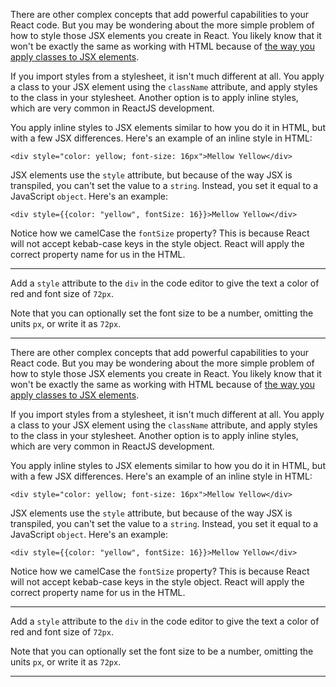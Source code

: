 <div class="challenge-instructions react"><div><section id="description">
<p>There are other complex concepts that add powerful capabilities to your React code. But you may be wondering about the more simple problem of how to style those JSX elements you create in React. You likely know that it won't be exactly the same as working with HTML because of <a href="/learn/front-end-libraries/react/define-an-html-class-in-jsx">the way you apply classes to JSX elements</a>.</p>
<p>If you import styles from a stylesheet, it isn't much different at all. You apply a class to your JSX element using the <code>className</code> attribute, and apply styles to the class in your stylesheet. Another option is to apply inline styles, which are very common in ReactJS development.</p>
<p>You apply inline styles to JSX elements similar to how you do it in HTML, but with a few JSX differences. Here's an example of an inline style in HTML:</p>
<pre class="language-jsx"><code class="language-jsx">&lt;div style="color: yellow; font-size: 16px"&gt;Mellow Yellow&lt;/div&gt;
</code></pre>
<p>JSX elements use the <code>style</code> attribute, but because of the way JSX is transpiled, you can't set the value to a <code>string</code>. Instead, you set it equal to a JavaScript <code>object</code>. Here's an example:</p>
<pre class="language-jsx"><code class="language-jsx">&lt;div style={{color: "yellow", fontSize: 16}}&gt;Mellow Yellow&lt;/div&gt;
</code></pre>
<p>Notice how we camelCase the <code>fontSize</code> property? This is because React will not accept kebab-case keys in the style object. React will apply the correct property name for us in the HTML.</p>
</section></div><hr/><div><section id="instructions">
<p>Add a <code>style</code> attribute to the <code>div</code> in the code editor to give the text a color of red and font size of <code>72px</code>.</p>
<p>Note that you can optionally set the font size to be a number, omitting the units <code>px</code>, or write it as <code>72px</code>.</p>
</section></div><hr/></div><div class="challenge-instructions react"><div><section id="description">
<p>There are other complex concepts that add powerful capabilities to your React code. But you may be wondering about the more simple problem of how to style those JSX elements you create in React. You likely know that it won't be exactly the same as working with HTML because of <a href="/learn/front-end-libraries/react/define-an-html-class-in-jsx">the way you apply classes to JSX elements</a>.</p>
<p>If you import styles from a stylesheet, it isn't much different at all. You apply a class to your JSX element using the <code>className</code> attribute, and apply styles to the class in your stylesheet. Another option is to apply inline styles, which are very common in ReactJS development.</p>
<p>You apply inline styles to JSX elements similar to how you do it in HTML, but with a few JSX differences. Here's an example of an inline style in HTML:</p>
<pre class="language-jsx"><code class="language-jsx">&lt;div style="color: yellow; font-size: 16px"&gt;Mellow Yellow&lt;/div&gt;
</code></pre>
<p>JSX elements use the <code>style</code> attribute, but because of the way JSX is transpiled, you can't set the value to a <code>string</code>. Instead, you set it equal to a JavaScript <code>object</code>. Here's an example:</p>
<pre class="language-jsx"><code class="language-jsx">&lt;div style={{color: "yellow", fontSize: 16}}&gt;Mellow Yellow&lt;/div&gt;
</code></pre>
<p>Notice how we camelCase the <code>fontSize</code> property? This is because React will not accept kebab-case keys in the style object. React will apply the correct property name for us in the HTML.</p>
</section></div><hr/><div><section id="instructions">
<p>Add a <code>style</code> attribute to the <code>div</code> in the code editor to give the text a color of red and font size of <code>72px</code>.</p>
<p>Note that you can optionally set the font size to be a number, omitting the units <code>px</code>, or write it as <code>72px</code>.</p>
</section></div><hr/></div>